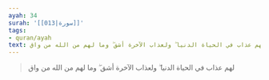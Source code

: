 ```yaml
---
ayah: 34
surah: '[[013|سورة]]'
tags:
- quran/ayah
text: لهم عذاب في الحياة الدنيا ۖ ولعذاب الآخرة أشق ۖ وما لهم من الله من واق
---
```

> لهم عذاب في الحياة الدنيا ۖ ولعذاب الآخرة أشق ۖ وما لهم من الله من واق
